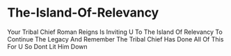 # The-Island-Of-Relevancy
Your Tribal Chief Roman Reigns Is Inviting U To The Island Of Relevancy To Continue The Legacy And Remember The Tribal Chief Has Done All Of This For U So Dont Lit Him Down
